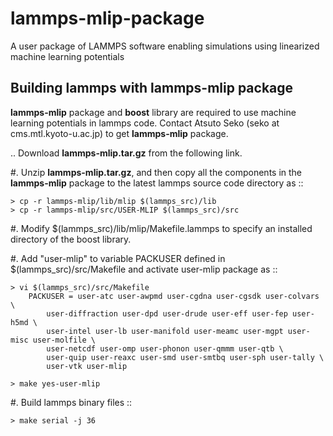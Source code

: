 # lammps-mlip-package
A user package of LAMMPS software enabling simulations using linearized machine learning potentials

Building lammps with lammps-mlip package
----------------------------------------------

**lammps-mlip** package and **boost** library are required to use machine learning potentials in lammps code.
Contact Atsuto Seko (seko at cms.mtl.kyoto-u.ac.jp) to get **lammps-mlip** package.

.. Download **lammps-mlip.tar.gz** from the following link.

#. Unzip **lammps-mlip.tar.gz**, and then copy all the components in the **lammps-mlip** package to the latest lammps source code directory as ::

    > cp -r lammps-mlip/lib/mlip $(lammps_src)/lib
    > cp -r lammps-mlip/src/USER-MLIP $(lammps_src)/src

#. Modify $(lammps_src)/lib/mlip/Makefile.lammps to specify an installed directory of the boost library.

#. Add "user-mlip" to variable PACKUSER defined in $(lammps_src)/src/Makefile and activate user-mlip package as ::

    > vi $(lammps_src)/src/Makefile
        PACKUSER = user-atc user-awpmd user-cgdna user-cgsdk user-colvars \
            user-diffraction user-dpd user-drude user-eff user-fep user-h5md \
            user-intel user-lb user-manifold user-meamc user-mgpt user-misc user-molfile \
            user-netcdf user-omp user-phonon user-qmmm user-qtb \
            user-quip user-reaxc user-smd user-smtbq user-sph user-tally \
            user-vtk user-mlip

    > make yes-user-mlip

#. Build lammps binary files ::

    > make serial -j 36
